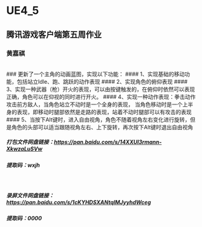 # UE4_5
## 腾讯游戏客户端第五周作业
### 黄嘉祺
<br/>
### 更新了一个主角的动画蓝图，实现以下功能：
#### 1、实现基础的移动功能，包括站立Idle、跑、跳跃的动作表现
#### 2、实现角色的俯仰表现
#### 3、实现一种武器（枪）开火的表现，可以由按键触发的，在俯仰时依然可以表现正确，角色可以在仰视的同时进行开火。
#### 4、实现一种动作表现：拳击动作攻击前方敌人，当角色站立不动时是一个全身的表现， 当角色移动时是一个上半身的表现，即移动时腿部依然是走路的表现，站着不动时腿部可以有攻击的表现
#### 5、当按下AIt键时，进入自由视角，角色不随着视角左右变化进行旋转，但是角色的头部可以适当跟随视角左右、上下旋转，再次按下Alt键时退出自由视角

<br/>

##### 打包文件网盘链接：https://pan.baidu.com/s/14XXUl3rmann-XkwzaLuSVw 
##### 提取码：wxjh 
<br/>

#####  录屏文件网盘链接：https://pan.baidu.com/s/1cKYHDSXANtqlMJyyhdWceg 
#####  提取码：0000 